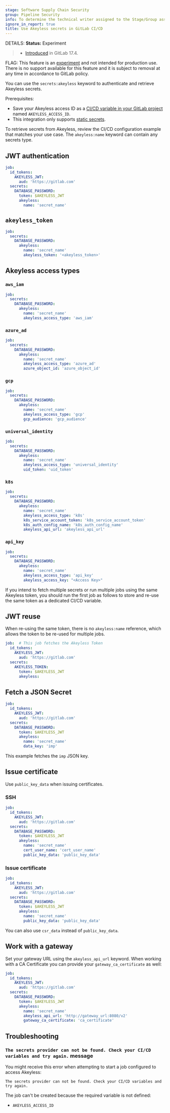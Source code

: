 ```yaml
---
stage: Software Supply Chain Security
group: Pipeline Security
info: To determine the technical writer assigned to the Stage/Group associated with this page, see https://handbook.gitlab.com/handbook/product/ux/technical-writing/#assignments
ignore_in_report: true
title: Use Akeyless secrets in GitLab CI/CD
---
```


DETAILS:
**Status:** Experiment

> - [Introduced](https://gitlab.com/gitlab-org/gitlab/-/merge_requests/164040) in GitLab 17.4.

FLAG:
This feature is an [experiment](../../policy/development_stages_support.md)
and not intended for production use. There is no support available for this feature
and it is subject to removal at any time in accordance to GitLab policy.

You can use the `secrets:akeyless` keyword to authenticate and retrieve Akeyless secrets.

Prerequisites:

- Save your Akeyless access ID as a [CI/CD variable in your GitLab project](../variables/_index.md#for-a-project)
  named `AKEYLESS_ACCESS_ID`.
- This integration only supports [static secrets](https://docs.akeyless.io/docs/static-secrets).

To retrieve secrets from Akeyless, review the CI/CD configuration example that matches
your use case. The `akeyless:name` keyword can contain any secrets type.

## JWT authentication

```yaml
job:
  id_tokens:
    AKEYLESS_JWT:
      aud: 'https://gitlab.com'
  secrets:
    DATABASE_PASSWORD:
      token: $AKEYLESS_JWT
      akeyless:
        name: 'secret_name'
```

## `akeyless_token`

```yaml
job:
  secrets:
    DATABASE_PASSWORD:
      akeyless:
        name: 'secret_name'
        akeyless_token: '<akeyless_token>'
```

## Akeyless access types

### `aws_iam`

```yaml
job:
  secrets:
    DATABASE_PASSWORD:
      akeyless:
        name: 'secret_name'
        akeyless_access_type: 'aws_iam'
```

### `azure_ad`

```yaml
job:
  secrets:
    DATABASE_PASSWORD:
      akeyless:
        name: 'secret_name'
        akeyless_access_type: 'azure_ad'
        azure_object_id: 'azure_object_id'
```

### `gcp`

```yaml
job:
  secrets:
    DATABASE_PASSWORD:
      akeyless:
        name: 'secret_name'
        akeyless_access_type: 'gcp'
        gcp_audience: 'gcp_audience'
```

### `universal_identity`

```yaml
job:
  secrets:
    DATABASE_PASSWORD:
      akeyless:
        name: 'secret_name'
        akeyless_access_type: 'universal_identity'
        uid_token: 'uid_token'
```

### `k8s`

```yaml
job:
  secrets:
    DATABASE_PASSWORD:
      akeyless:
        name: 'secret_name'
        akeyless_access_type: 'k8s'
        k8s_service_account_token: 'k8s_service_account_token'
        k8s_auth_config_name: 'k8s_auth_config_name'
        akeyless_api_url: 'akeyless_api_url'
```

### `api_key`

```yaml
job:
  secrets:
    DATABASE_PASSWORD:
      akeyless:
        name: 'secret_name'
        akeyless_access_type: 'api_key'
        akeyless_access_key: "<Access Key>"
```

If you intend to fetch multiple secrets or run multiple jobs using the same Akeyless token,
you should run the first job as follows to store and re-use the same token as a dedicated CI/CD variable.

## JWT reuse

When re-using the same token, there is no `akeyless:name` reference, which allows the token
to be re-used for multiple jobs.

```yaml
job:  # This job fetches the Akeyless Token
  id_tokens:
    AKEYLESS_JWT:
      aud: 'https://gitlab.com'
  secrets:
    AKEYLESS_TOKEN:
      token: $AKEYLESS_JWT
      akeyless:
```

## Fetch a JSON Secret

```yaml
job:
  id_tokens:
    AKEYLESS_JWT:
      aud: 'https://gitlab.com'
  secrets:
    DATABASE_PASSWORD:
      token: $AKEYLESS_JWT
      akeyless:
        name: 'secret_name'
        data_key: 'imp'
```

This example fetches the `imp` JSON key.

## Issue certificate

Use `public_key_data` when issuing certificates.

### SSH

```yaml
job:
  id_tokens:
    AKEYLESS_JWT:
      aud: 'https://gitlab.com'
  secrets:
    DATABASE_PASSWORD:
      token: $AKEYLESS_JWT
      akeyless:
        name: 'secret_name'
        cert_user_name: 'cert_user_name'
        public_key_data: 'public_key_data'
```

### Issue certificate

```yaml
job:
  id_tokens:
    AKEYLESS_JWT:
      aud: 'https://gitlab.com'
  secrets:
    DATABASE_PASSWORD:
      token: $AKEYLESS_JWT
      akeyless:
        name: 'secret_name'
        public_key_data: 'public_key_data'
```

You can also use `csr_data` instead of `public_key_data`.

## Work with a gateway

Set your gateway URL using the `akeyless_api_url` keyword. When working with a CA Certificate
you can provide your `gateway_ca_certificate` as well:

```yaml
job:
  id_tokens:
    AKEYLESS_JWT:
      aud: 'https://gitlab.com'
  secrets:
    DATABASE_PASSWORD:
      token: $AKEYLESS_JWT
      akeyless:
        name: 'secret_name'
        akeyless_api_url: 'http://gateway_url:8080/v2'
        gateway_ca_certificate: 'ca_certificate'
```

## Troubleshooting

### `The secrets provider can not be found. Check your CI/CD variables and try again.` message

You might receive this error when attempting to start a job configured to access Akeyless:

```plaintext
The secrets provider can not be found. Check your CI/CD variables and try again.
```

The job can't be created because the required variable is not defined:

- `AKEYLESS_ACCESS_ID`
